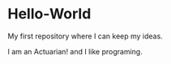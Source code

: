 # Hello-World
My first repository where I can keep my ideas.

I am an Actuarian! and I like programing.
